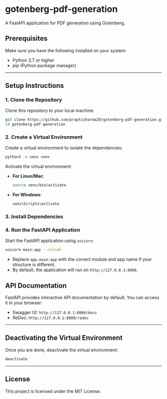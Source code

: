 # gotenberg-pdf-generation
A FastAPI application for PDF generation using Gotenberg.

## Prerequisites

Make sure you have the following installed on your system:
- Python 3.7 or higher
- pip (Python package manager)

---

## Setup Instructions

### 1. Clone the Repository

Clone this repository to your local machine:

```bash
git clone https://github.com/praptisharma28/gotenberg-pdf-generation.git
cd gotenberg-pdf-generation
```

### 2. Create a Virtual Environment

Create a virtual environment to isolate the dependencies:

```bash
python3 -m venv venv
```

Activate the virtual environment:
- **For Linux/Mac**:
  ```bash
  source venv/bin/activate
  ```
- **For Windows**:
  ```bash
  venv\Scripts\activate
  ```

### 3. Install Dependencies

### 4. Run the FastAPI Application

Start the FastAPI application using `uvicorn`:

```bash
uvicorn main:app --reload
```

- Replace `app.main:app` with the correct module and app name if your structure is different.
- By default, the application will run on `http://127.0.0.1:8000`.


## API Documentation

FastAPI provides interactive API documentation by default. You can access it in your browser:
- Swagger UI: `http://127.0.0.1:8000/docs`
- ReDoc: `http://127.0.0.1:8000/redoc`

---

## Deactivating the Virtual Environment

Once you are done, deactivate the virtual environment:

```bash
deactivate
```

---

## License

This project is licensed under the MIT License.

